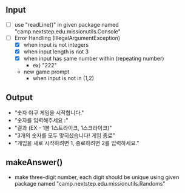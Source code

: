 ## Input
-[ ] use "readLine()" in given package named "camp.nextstep.edu.missionutils.Console"
-[ ] Error Handling (IllegalArgumentException)
  - [x] when input is not integers
  - [x] when input length is not 3
  -[x] when input has same number within (repeating number) 
    - ex) "222"
  - new game prompt
    - when input is not in (1,2)
## Output
- "숫자 야구 게임을 시작합니다."
- "숫자를 입력해주세요 :"
- "결과 (EX - 1볼 1스트라이크, 1스크라이크)"
- "3개의 숫자를 모두 맞히셨습니다! 게임 종료"
- "게임을 새로 시작하려면 1, 종료하려면 2를 입력하세요."

## makeAnswer()
- make three-digit number, each digit should be unique using given package named "camp.nextstep.edu.missionutils.Randoms"

[//]: # (other features should be checking for strikes, balls, or nothing)

